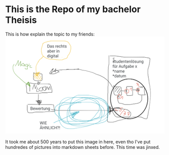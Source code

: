 # This is the Repo of my bachelor Theisis

This is how explain the topic to my friends:
![How][how]

[//]: # (LINKS)

[//]: # (IMAGES)

[how]: doc/images/howIexplainmythesistofriends.png
It took me about 500 years to put this image in here, even tho I've put hundredes of pictures into markdown sheets before. This time was jinxed.
